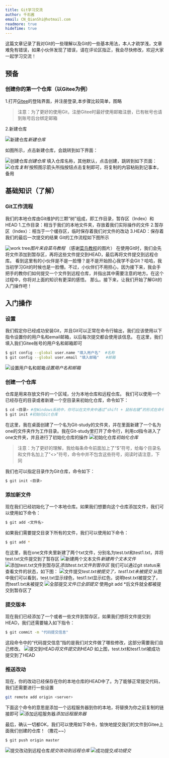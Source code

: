 ```yaml
---
title: Git学习交流
author: 千石酱
email: CN_QianShi@hotmail.com
readmore: true
hideTime: true
---
```

这篇文章记录了我对Git的一些理解以及Git的一些基本用法，本人才疏学浅，文章难免有错误，如果小伙伴发现了错误，请在评论区指正，我会尽快修改，欢迎大家一起学习交流！

## 预备

### 创建你的第一个仓库（以Gitee为例）
1.打开[Gitee](https://gitee.com/login)的登陆界面，并注册登录,本步骤比较简单，图略
<div class="warning">

> 注意：为了更好的使用Git，注册Gitee时最好使用邮箱注册，已有帐号也请到账号后台绑定邮箱

</div>
2.新建仓库

![新建仓库](https://pic.lengfan.me/2022/03/09/15258c0460069.png)_新建仓库_

如图所示，点击新建仓库，会跳转到如下界面：

![创建仓库](https://pic.lengfan.me/2022/03/09/45b5191815e5b.png)_创建仓库_
填入仓库名称，其他默认，点击创建，跳转到如下页面：
![仓库](https://pic.lengfan.me/2022/03/09/848648ebe468a.png)_复制_
按照图示箭头所指按钮点击复制即可，将复制的内容粘贴到记事本，备用

## 基础知识（了解）

### Git工作流程
我们的本地仓库由Git维护的三颗“树”组成，即工作目录，暂存区（Index）和HEAD
1.工作目录：相当于我们的本地文件夹，存放着我们实际操作的文件
2.暂存区（Index）：相当于一个缓存区，临时保存着我们对文件的改动
3.HEAD：保存着我们的最后一次提交的结果
Git的工作流程如下图所示

![work tree](https://pic.lengfan.me/2022/03/09/3e96513d90ffb.png)_图片来自菜鸟教程_
（感谢[菜鸟教程](https://www.runoob.com/w3cnote/git-guide.html)的图片）
在使用Git时，我们会先将文件添加到暂存区，再将这些文件提交到HEAD，最后再将文件提交到远程仓库。
看到这里有的小伙伴是不是一脸懵？是不是开始担心我学不会Git？哈哈，我当初学习Git的时候也是一脸懵。不过，小伙伴们不用担心，因为接下来，我会手把手的教你们如何提交一个文件到远程仓库，并指出其中需要注意的地方。在这个过程中，你将对上面的知识有更深的感悟。
那么。接下来，让我们开始了解Git的入门操作吧！

## 入门操作

### 设置

我们假定你已经成功安装Git，并且Git可以正常在命令行输出，我们应该使用以下指令设置你的用户名和email邮箱，以后每次提交都会使用该信息。
在这里，我们填入我们Gitee账号的用户名和邮箱即可
``` bash
$ git config --global user.name "填入用户名"  #名称
$ git config --global user.email "填入邮箱"   #邮箱
``` 
![设置用户名和邮箱](https://pic.lengfan.me/2022/03/09/5a37b4d3af3f7.png)_设置用户名和邮箱_

### 创建一个仓库
仓库是用来存放文件的一个区域，分为本地仓库和远程仓库。
我们可以使用一个已经存在的目录或者新建一个空目录来初始化仓库，命令如下：

``` bash
$ cd <目录> #在Windows系统中，你可以在文件夹中通过“shift + 鼠标右键”的形式在命令行中进入该文件夹
$ git init #初始化Git仓库
```
在这里，我在桌面创建了一个名为Git-study的文件夹，并在里面新建了一个名为one的文件夹作为工作目录。我在Git-study里打开了命令行，利用cd指令进入了one文件夹，并且进行了初始化仓库的操作
![初始化仓库](https://pic.lengfan.me/2022/03/09/8598c2bad6fad.png)_初始化仓库_
<div class="warning">

> 注意：为了更好的理解，我给每条命令前面加上了“$”符号，给每个目录名和文件名加上了"<>"符号，命令中并不包含这些符号，阅读时请注意，下同

</div>

我们也可以指定目录作为Git仓库，命令如下：

``` bash
$ git init <目录>
```

### 添加新文件
现在我们已经初始化了一个本地仓库。如果我们想要向这个仓库添加文件，我们可以使用如下命令：
``` bash
$ git add <文件名>
```
如果我们需要提交目录下所有的文件，我们可以使用如下命令：
``` bash
$ git add *
```
在这里，我在one文件夹里新建了两个txt文件，分别名为test.txt和test1.txt，并将test.txt文件提交到了暂存区
![新建两个文本文件](https://pic.lengfan.me/2022/03/09/9b4fef0ab2260.png)_新建两个文本文件_
![添加test.txt文件到暂存区](https://pic.lengfan.me/2022/03/09/18133bcefecc3.png)_添加test.txt文件到暂存区_
我们可以通过git status来查看文件的状态，如下图：
![文件提交](https://pic.lengfan.me/2022/03/09/89e750dc80065.png)_test.txt被提交了，test1.txt未被提交_
从图中我们可以看到，test.txt显示绿色，test1.txt显示红色，说明test.txt被提交了，而test1.txt未被提交
![全部提交](https://pic.lengfan.me/2022/03/09/6d5ff3742a789.png)_文件已全部提交_
使用git add *后文件就全都被提交到暂存区了

### 提交版本
现在我们已经添加了一个或者一些文件到暂存区，如果我们想将文件提交到HEAD，我们还需要输入如下指令：

``` bash
$ git commit -m "代码提交信息"
```
这段命令中的“代码提交信息”指的是我们对文件做了哪些修改，这部分需要我们自己修改。
![提交到HEAD](https://pic.lengfan.me/2022/03/09/2bbf21e9a5f76.png)_将文件提交到HEAD_
如上图，test.txt和test1.txt被成功提交到了HEAD

### 推送改动
现在，你的改动已经保存在你的本地仓库的HEAD中了。为了能够正常提交代码，我们还需要进行一些设置

``` bash
git remote add origin <server>
```
下面这个命令的意思是添加一个远程服务器到你的本地，将<server>替换为你之前复制的链接即可
![添加远程服务器](https://pic.lengfan.me/2022/03/09/9671552e1b5d2.png)_添加远程服务器_

最后，确认一切都OK，我们可以使用如下命令，愉快地提交我们的文件到Gitee上面我们创建的仓库！（撒花~~）
``` bash
$ git push origin master
``` 
![提交改动到远程仓库](https://pic.lengfan.me/2022/03/09/c70a88d025139.png)_提交改动到远程仓库_
![成功提交](https://pic.lengfan.me/2022/03/09/336f64f819bff.png)_成功提交_
